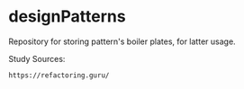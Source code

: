 # designPatterns
Repository for storing pattern's boiler plates, for latter usage.

Study Sources:

    https://refactoring.guru/
